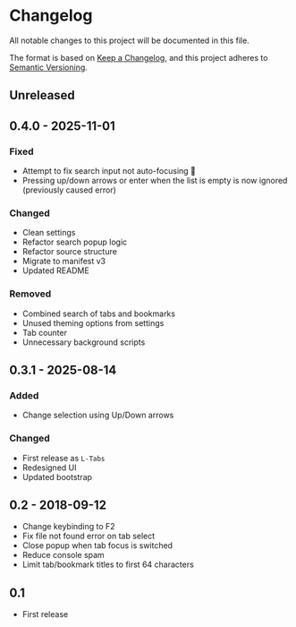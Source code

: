 # Changelog

All notable changes to this project will be documented in this file.

The format is based on [Keep a Changelog](https://keepachangelog.com/en/1.1.0/),
and this project adheres to [Semantic Versioning](https://semver.org/spec/v2.0.0.html).

## Unreleased

## 0.4.0 - 2025-11-01

### Fixed

- Attempt to fix search input not auto-focusing 🤞
- Pressing up/down arrows or enter when the list is empty is now ignored (previously caused error)

### Changed

- Clean settings
- Refactor search popup logic
- Refactor source structure
- Migrate to manifest v3
- Updated README

### Removed

- Combined search of tabs and bookmarks
- Unused theming options from settings
- Tab counter
- Unnecessary background scripts

## 0.3.1 - 2025-08-14

### Added

- Change selection using Up/Down arrows

### Changed

- First release as `L-Tabs`
- Redesigned UI
- Updated bootstrap

## 0.2 - 2018-09-12

- Change keybinding to F2
- Fix file not found error on tab select
- Close popup when tab focus is switched
- Reduce console spam
- Limit tab/bookmark titles to first 64 characters

## 0.1

- First release
